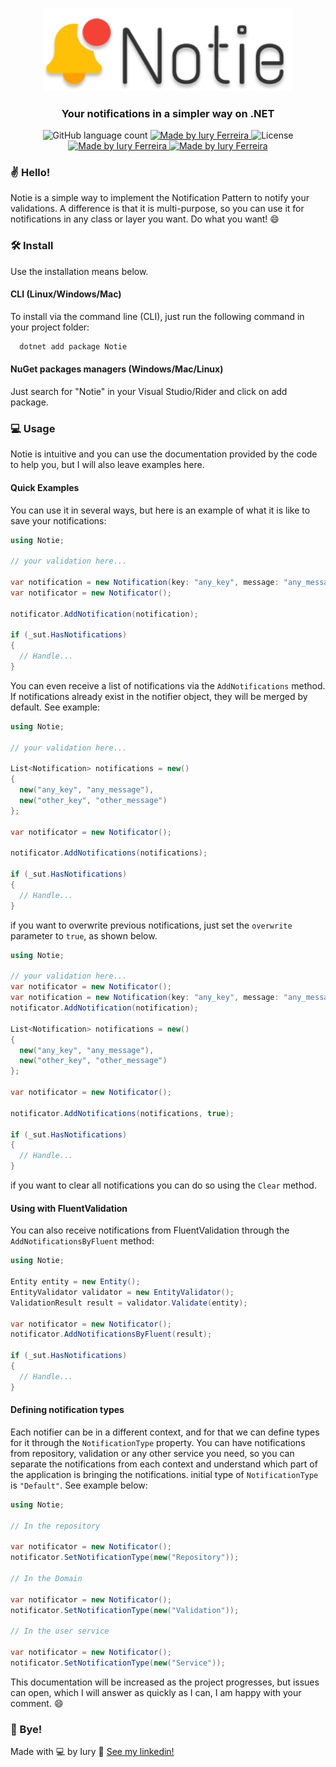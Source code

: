 <p align="center">
  <img alt="Notie" title="Notie" src=".github/assets/logo.png" width="400px" />
</p>
<h3 align="center">
    Your notifications in a simpler way on .NET
</h3>

<p align="center">
  <img alt="GitHub language count" src="https://img.shields.io/badge/language-1-blue">

  <a href="">
    <img alt="Made by Iury Ferreira" src="https://img.shields.io/badge/made%20by-Iury%20Ferreira-blue">
  </a>

  <img alt="License" src="https://img.shields.io/badge/license-MIT-blue">

  <a href="https://nuget.org/packages/Notie">
    <img alt="Made by Iury Ferreira" src="https://img.shields.io/nuget/v/notie">
  </a>

<a href="">
    <img alt="Made by Iury Ferreira" src="https://img.shields.io/nuget/dt/notie">
  </a>

### ✌ Hello!

Notie is a simple way to implement the Notification Pattern to notify your validations. A difference is that it is multi-purpose, so you can use it for notifications in any class or layer you want. Do what you want! 😄

### 🛠 Install

Use the installation means below.

#### CLI (Linux/Windows/Mac)

To install via the command line (CLI), just run the following command in your project folder:

```bash
  dotnet add package Notie
```

#### NuGet packages managers (Windows/Mac/Linux)

Just search for "Notie" in your Visual Studio/Rider and click on add package.

### 💻 Usage

Notie is intuitive and you can use the documentation provided by the code to help you, but I will also leave examples here.

#### Quick Examples

You can use it in several ways, but here is an example of what it is like to save your notifications:

```csharp
using Notie;

// your validation here...

var notification = new Notification(key: "any_key", message: "any_message");
var notificator = new Notificator();

notificator.AddNotification(notification);

if (_sut.HasNotifications)
{
  // Handle...
}

```

You can even receive a list of notifications via the `AddNotifications` method. If notifications already exist in the notifier object, they will be merged by default. See example:

```csharp
using Notie;

// your validation here...

List<Notification> notifications = new()
{
  new("any_key", "any_message"),
  new("other_key", "other_message")
};

var notificator = new Notificator();

notificator.AddNotifications(notifications);

if (_sut.HasNotifications)
{
  // Handle...
}

```

if you want to overwrite previous notifications, just set the `overwrite` parameter to `true`, as shown below.

```csharp
using Notie;

// your validation here...
var notificator = new Notificator();
var notification = new Notification(key: "any_key", message: "any_message");
notificator.AddNotification(notification);

List<Notification> notifications = new()
{
  new("any_key", "any_message"),
  new("other_key", "other_message")
};

var notificator = new Notificator();

notificator.AddNotifications(notifications, true);

if (_sut.HasNotifications)
{
  // Handle...
}

```

if you want to clear all notifications you can do so using the `Clear` method.

#### Using with FluentValidation

You can also receive notifications from FluentValidation through the `AddNotificationsByFluent` method:

```csharp
using Notie;

Entity entity = new Entity();
EntityValidator validator = new EntityValidator();
ValidationResult result = validator.Validate(entity);

var notificator = new Notificator();
notificator.AddNotificationsByFluent(result);

if (_sut.HasNotifications)
{
  // Handle...
}
```

#### Defining notification types

Each notifier can be in a different context, and for that we can define types for it through the `NotificationType` property. You can have notifications from repository, validation or any other service you need, so you can separate the notifications from each context and understand which part of the application is bringing the notifications. initial type of `NotificationType` is `"Default"`. See example below:

```csharp
using Notie;

// In the repository

var notificator = new Notificator();
notificator.SetNotificationType(new("Repository"));

// In the Domain

var notificator = new Notificator();
notificator.SetNotificationType(new("Validation"));

// In the user service

var notificator = new Notificator();
notificator.SetNotificationType(new("Service"));

```

This documentation will be increased as the project progresses, but issues can open, which I will answer as quickly as I can, I am happy with your comment. 😄

### 👋 Bye!

Made with 💻 by Iury :wave: [See my linkedin!](https://www.linkedin.com/in/iury-ferreira-68ba35130/)
